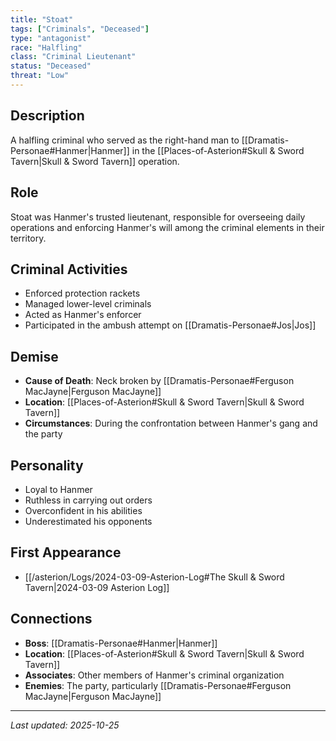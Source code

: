 ```yaml
---
title: "Stoat"
tags: ["Criminals", "Deceased"]
type: "antagonist"
race: "Halfling"
class: "Criminal Lieutenant"
status: "Deceased"
threat: "Low"
---
```


## Description
A halfling criminal who served as the right-hand man to [[Dramatis-Personae#Hanmer|Hanmer]] in the [[Places-of-Asterion#Skull & Sword Tavern|Skull & Sword Tavern]] operation.

## Role
Stoat was Hanmer's trusted lieutenant, responsible for overseeing daily operations and enforcing Hanmer's will among the criminal elements in their territory.

## Criminal Activities
- Enforced protection rackets
- Managed lower-level criminals
- Acted as Hanmer's enforcer
- Participated in the ambush attempt on [[Dramatis-Personae#Jos|Jos]]

## Demise
- **Cause of Death**: Neck broken by [[Dramatis-Personae#Ferguson MacJayne|Ferguson MacJayne]]
- **Location**: [[Places-of-Asterion#Skull & Sword Tavern|Skull & Sword Tavern]]
- **Circumstances**: During the confrontation between Hanmer's gang and the party

## Personality
- Loyal to Hanmer
- Ruthless in carrying out orders
- Overconfident in his abilities
- Underestimated his opponents

## First Appearance
- [[/asterion/Logs/2024-03-09-Asterion-Log#The Skull & Sword Tavern|2024-03-09 Asterion Log]]

## Connections
- **Boss**: [[Dramatis-Personae#Hanmer|Hanmer]]
- **Location**: [[Places-of-Asterion#Skull & Sword Tavern|Skull & Sword Tavern]]
- **Associates**: Other members of Hanmer's criminal organization
- **Enemies**: The party, particularly [[Dramatis-Personae#Ferguson MacJayne|Ferguson MacJayne]]

---

*Last updated: 2025-10-25*
